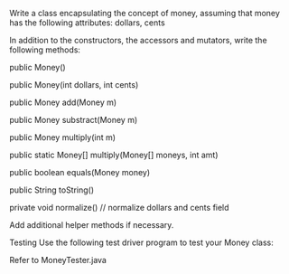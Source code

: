 Write a class encapsulating the concept of money, assuming that money has the following attributes: dollars, cents

In addition to the constructors, the accessors and mutators,  write the following methods:

public Money()

public Money(int dollars, int cents)

public Money add(Money m)

public Money substract(Money m)

public Money multiply(int m)

public static Money[] multiply(Money[] moneys, int amt)

public boolean equals(Money money)

public String toString()

private void normalize() // normalize dollars and cents field

Add additional helper methods if necessary.

Testing
Use the following test driver program to test your Money class:

Refer to MoneyTester.java
